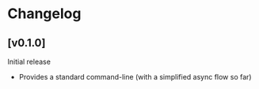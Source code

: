 # Changelog


## [v0.1.0]
Initial release
 - Provides a standard command-line (with a simplified async flow so far)